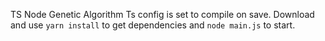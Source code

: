 TS Node Genetic Algorithm
Ts config is set to compile on save. Download and use `yarn install` to get dependencies and `node main.js` to start.
